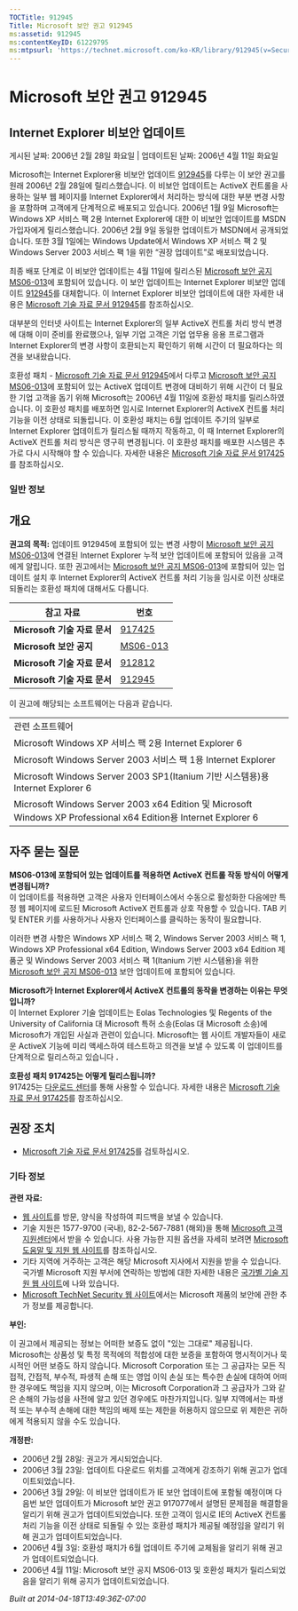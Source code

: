 ```yaml
---
TOCTitle: 912945
Title: Microsoft 보안 권고 912945
ms:assetid: 912945
ms:contentKeyID: 61229795
ms:mtpsurl: 'https://technet.microsoft.com/ko-KR/library/912945(v=Security.10)'
---
```




Microsoft 보안 권고 912945
==========================

Internet Explorer 비보안 업데이트
---------------------------------

게시된 날짜: 2006년 2월 28일 화요일 | 업데이트된 날짜: 2006년 4월 11일 화요일

Microsoft는 Internet Explorer용 비보안 업데이트 [912945](http://support.microsoft.com/kb/912945)를 다루는 이 보안 권고를 원래 2006년 2월 28일에 릴리스했습니다. 이 비보안 업데이트는 ActiveX 컨트롤을 사용하는 일부 웹 페이지를 Internet Explorer에서 처리하는 방식에 대한 부분 변경 사항을 포함하며 고객에게 단계적으로 배포되고 있습니다. 2006년 1월 9일 Microsoft는 Windows XP 서비스 팩 2용 Internet Explorer에 대한 이 비보안 업데이트를 MSDN 가입자에게 릴리스했습니다. 2006년 2월 9일 동일한 업데이트가 MSDN에서 공개되었습니다. 또한 3월 1일에는 Windows Update에서 Windows XP 서비스 팩 2 및 Windows Server 2003 서비스 팩 1을 위한 “권장 업데이트”로 배포되었습니다.

최종 배포 단계로 이 비보안 업데이트는 4월 11일에 릴리스된 [Microsoft 보안 공지 MS06-013](http://technet.microsoft.com/security/bulletin/ms06-013)에 포함되어 있습니다. 이 보안 업데이트는 Internet Explorer 비보안 업데이트 [912945](http://support.microsoft.com/kb/912945)를 대체합니다. 이 Internet Explorer 비보안 업데이트에 대한 자세한 내용은 [Microsoft 기술 자료 문서 912945](http://support.microsoft.com/kb/912945)를 참조하십시오.

대부분의 인터넷 사이트는 Internet Explorer의 일부 ActiveX 컨트롤 처리 방식 변경에 대해 이미 준비를 완료했으나, 일부 기업 고객은 기업 업무용 응용 프로그램과 Internet Explorer의 변경 사항이 호환되는지 확인하기 위해 시간이 더 필요하다는 의견을 보내왔습니다.

호환성 패치 - [Microsoft 기술 자료 문서 912945](http://support.microsoft.com/kb/912945)에서 다루고 [Microsoft 보안 공지 MS06-013](http://technet.microsoft.com/security/bulletin/ms06-013)에 포함되어 있는 ActiveX 업데이트 변경에 대비하기 위해 시간이 더 필요한 기업 고객을 돕기 위해 Microsoft는 2006년 4월 11일에 호환성 패치를 릴리스하였습니다. 이 호환성 패치를 배포하면 임시로 Internet Explorer의 ActiveX 컨트롤 처리 기능을 이전 상태로 되돌립니다. 이 호환성 패치는 6월 업데이트 주기의 일부로 Internet Explorer 업데이트가 릴리스될 때까지 작동하고, 이 때 Internet Explorer의 ActiveX 컨트롤 처리 방식은 영구히 변경됩니다. 이 호환성 패치를 배포한 시스템은 추가로 다시 시작해야 할 수 있습니다. 자세한 내용은 [Microsoft 기술 자료 문서 917425](http://support.microsoft.com/kb/917425)를 참조하십시오.

### 일반 정보

개요
----


**권고의 목적:** 업데이트 912945에 포함되어 있는 변경 사항이 [Microsoft 보안 공지 MS06-013](http://technet.microsoft.com/security/bulletin/ms06-013)에 연결된 Internet Explorer 누적 보안 업데이트에 포함되어 있음을 고객에게 알립니다. 또한 권고에서는 [Microsoft 보안 공지 MS06-013](http://technet.microsoft.com/security/bulletin/ms06-013)에 포함되어 있는 업데이트 설치 후 Internet Explorer의 ActiveX 컨트롤 처리 기능을 임시로 이전 상태로 되돌리는 호환성 패치에 대해서도 다룹니다.

| 참고 자료                    | 번호                                                                |
|------------------------------|---------------------------------------------------------------------|
| **Microsoft 기술 자료 문서** | [917425](http://support.microsoft.com/kb/917425)                    |
| **Microsoft 보안 공지**      | [MS06-013](http://technet.microsoft.com/security/bulletin/ms06-013) |
| **Microsoft 기술 자료 문서** | [912812](http://support.microsoft.com/kb/912812)                    |
| **Microsoft 기술 자료 문서** | [912945](http://support.microsoft.com/kb/912945)                    |

이 권고에 해당되는 소프트웨어는 다음과 같습니다.

|                                                                                                                  |
|------------------------------------------------------------------------------------------------------------------|
| 관련 소프트웨어                                                                                                  |
| Microsoft Windows XP 서비스 팩 2용 Internet Explorer 6                                                           |
| Microsoft Windows Server 2003 서비스 팩 1용 Internet Explorer                                                    |
| Microsoft Windows Server 2003 SP1(Itanium 기반 시스템용)용 Internet Explorer 6                                   |
| Microsoft Windows Server 2003 x64 Edition 및 Microsoft Windows XP Professional x64 Edition용 Internet Explorer 6 |

자주 묻는 질문
--------------


**MS06-013에 포함되어 있는 업데이트를 적용하면 ActiveX 컨트롤 작동 방식이 어떻게 변경됩니까?**  
이 업데이트를 적용하면 고객은 사용자 인터페이스에서 수동으로 활성화한 다음에만 특정 웹 페이지에 로드된 Microsoft ActiveX 컨트롤과 상호 작용할 수 있습니다. TAB 키 및 ENTER 키를 사용하거나 사용자 인터페이스를 클릭하는 동작이 필요합니다.

이러한 변경 사항은 Windows XP 서비스 팩 2, Windows Server 2003 서비스 팩 1, Windows XP Professional x64 Edition, Windows Server 2003 x64 Edition 제품군 및 Windows Server 2003 서비스 팩 1(Itanium 기반 시스템용)을 위한 [Microsoft 보안 공지 MS06-013](http://technet.microsoft.com/security/bulletin/ms06-013) 보안 업데이트에 포함되어 있습니다.

**Microsoft가 Internet Explorer에서 ActiveX 컨트롤의 동작을 변경하는 이유는 무엇입니까?**  
이 Internet Explorer 기술 업데이트는 Eolas Technologies 및 Regents of the University of California 대 Microsoft 특허 소송(Eolas 대 Microsoft 소송)에 Microsoft가 개입된 사실과 관련이 있습니다. Microsoft는 웹 사이트 개발자들이 새로운 ActiveX 기능에 미리 액세스하여 테스트하고 의견을 보낼 수 있도록 이 업데이트를 단계적으로 릴리스하고 있습니다 **.**

**호환성 패치 917425는 어떻게 릴리스됩니까?**  
917425는 [다운로드 센터](http://www.microsoft.com/downloads/search.aspx?displaylang=ko)를 통해 사용할 수 있습니다. 자세한 내용은 [Microsoft 기술 자료 문서 917425](http://support.microsoft.com/kb/917425)를 참조하십시오.

권장 조치
---------


-   [Microsoft 기술 자료 문서 917425](http://support.microsoft.com/kb/917425)를 검토하십시오.

### 기타 정보

**관련 자료:**

-   [웹 사이트](https://support.microsoft.com/common/survey.aspx?scid=sw;en;1257&amp;showpage=1&amp;ws=technet&amp;sd=tech)를 방문, 양식을 작성하여 피드백을 보낼 수 있습니다.
-   기술 지원은 1577-9700 (국내), 82-2-567-7881 (해외)을 통해 [Microsoft 고객지원센터](http://go.microsoft.com/fwlink/?linkid=21131)에서 받을 수 있습니다. 사용 가능한 지원 옵션을 자세히 보려면 [Microsoft 도움말 및 지원 웹 사이트](http://support.microsoft.com/)를 참조하십시오.
-   기타 지역에 거주하는 고객은 해당 Microsoft 지사에서 지원을 받을 수 있습니다. 국가별 Microsoft 지원 부서에 연락하는 방법에 대한 자세한 내용은 [국가별 기술 지원 웹 사이트](http://go.microsoft.com/fwlink/?linkid=21155)에 나와 있습니다.
-   [Microsoft TechNet Security 웹 사이트](http://www.microsoft.com/korea/technet/security/)에서는 Microsoft 제품의 보안에 관한 추가 정보를 제공합니다.

**부인:**

이 권고에서 제공되는 정보는 어떠한 보증도 없이 "있는 그대로" 제공됩니다. Microsoft는 상품성 및 특정 목적에의 적합성에 대한 보증을 포함하여 명시적이거나 묵시적인 어떤 보증도 하지 않습니다. Microsoft Corporation 또는 그 공급자는 모든 직접적, 간접적, 부수적, 파생적 손해 또는 영업 이익 손실 또는 특수한 손실에 대하여 어떠한 경우에도 책임을 지지 않으며, 이는 Microsoft Corporation과 그 공급자가 그와 같은 손해의 가능성을 사전에 알고 있던 경우에도 마찬가지입니다. 일부 지역에서는 파생적 또는 부수적 손해에 대한 책임의 배제 또는 제한을 허용하지 않으므로 위 제한은 귀하에게 적용되지 않을 수도 있습니다.

**개정판:**

-   2006년 2월 28일: 권고가 게시되었습니다.
-   2006년 3월 23일: 업데이트 다운로드 위치를 고객에게 강조하기 위해 권고가 업데이트되었습니다.
-   2006년 3월 29일: 이 비보안 업데이트가 IE 보안 업데이트에 포함될 예정이며 다음번 보안 업데이트가 Microsoft 보안 권고 917077에서 설명된 문제점을 해결함을 알리기 위해 권고가 업데이트되었습니다. 또한 고객이 임시로 IE의 ActiveX 컨트롤 처리 기능을 이전 상태로 되돌릴 수 있는 호환성 패치가 제공될 예정임을 알리기 위해 권고가 업데이트되었습니다.
-   2006년 4월 3일: 호환성 패치가 6월 업데이트 주기에 교체됨을 알리기 위해 권고가 업데이트되었습니다.
-   2006년 4월 11일: Microsoft 보안 공지 MS06-013 및 호환성 패치가 릴리스되었음을 알리기 위해 공지가 업데이트되었습니다.

*Built at 2014-04-18T13:49:36Z-07:00*
